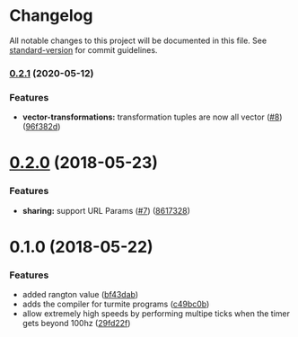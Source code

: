 # Changelog

All notable changes to this project will be documented in this file. See [standard-version](https://github.com/conventional-changelog/standard-version) for commit guidelines.

### [0.2.1](https://github.com/dwmkerr/langtonsant/compare/v0.2.0...v0.2.1) (2020-05-12)


### Features

* **vector-transformations:** transformation tuples are now all vector ([#8](https://github.com/dwmkerr/langtonsant/issues/8)) ([96f382d](https://github.com/dwmkerr/langtonsant/commit/96f382d021caaa9a3ef342f280fca7f3c5684eea))

<a name="0.2.0"></a>
# [0.2.0](https://github.com/dwmkerr/langtonsant/compare/v0.1.0...v0.2.0) (2018-05-23)


### Features

* **sharing:** support URL Params ([#7](https://github.com/dwmkerr/langtonsant/issues/7)) ([8617328](https://github.com/dwmkerr/langtonsant/commit/8617328))



<a name="0.1.0"></a>
# 0.1.0 (2018-05-22)


### Features

* added rangton value ([bf43dab](https://github.com/dwmkerr/langtonsant/commit/bf43dab))
* adds the compiler for turmite programs ([c49bc0b](https://github.com/dwmkerr/langtonsant/commit/c49bc0b))
* allow extremely high speeds by performing multipe ticks when the timer gets beyond 100hz ([29fd22f](https://github.com/dwmkerr/langtonsant/commit/29fd22f))
